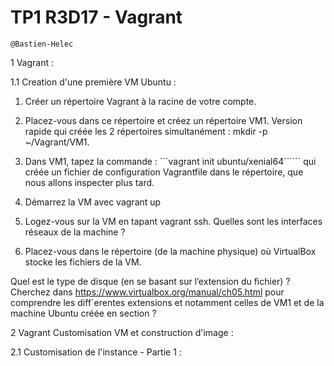 # TP1 R3D17 - Vagrant

```
@Bastien-Helec
```

1 Vagrant :

1.1 Creation d'une première VM Ubuntu : 

1. Créer un répertoire Vagrant à la racine de votre compte.

2. Placez-vous dans ce répertoire et créez un répertoire VM1. Version rapide qui créée les 2 répertoires simultanément : mkdir -p ~/Vagrant/VM1.

3. Dans VM1, tapez la commande : ```vagrant init ubuntu/xenial64`````` qui créée un fichier de configuration Vagrantfile dans le répertoire, que nous allons inspecter plus tard.

4. Démarrez la VM avec vagrant up
   
5. Logez-vous sur la VM en tapant vagrant ssh. Quelles sont les interfaces réseaux de la machine ?
   
6. Placez-vous dans le répertoire (de la machine physique) où VirtualBox stocke les fichiers de la VM. 

Quel est le type de disque (en se basant sur l’extension du fichier) ? Cherchez dans https://www.virtualbox.org/manual/ch05.html pour comprendre les diff´erentes extensions et notamment celles de VM1 et de la machine Ubuntu créée en section ?

2 Vagrant Customisation VM et construction d'image : 

2.1 Customisation de l'instance - Partie 1 : 

